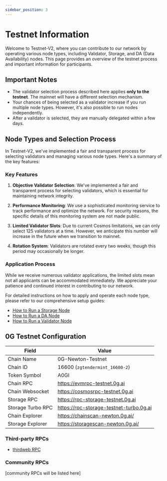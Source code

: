 ```yaml
---
sidebar_position: 3
---
```

# Testnet Information

Welcome to Testnet-V2, where you can contribute to our network by operating various node types, including Validator, Storage, and DA (Data Availability) nodes. This page provides an overview of the testnet process and important information for participants.

## Important Notes

- The validator selection process described here applies **only to the testnet**. The mainnet will have a different selection mechanism.
- Your chances of being selected as a validator increase if you run multiple node types. However, it's also possible to run nodes independently.
- After a validator is selected, they are manually delegated within a few days.

## Node Types and Selection Process

In Testnet-V2, we've implemented a fair and transparent process for selecting validators and managing various node types. Here's a summary of the key features:

### Key Features

1. **Objective Validator Selection**: We've implemented a fair and transparent process for selecting validators, which is essential for maintaining network integrity.

2. **Performance Monitoring**: We use a sophisticated monitoring service to track performance and optimize the network. For security reasons, the specific details of this monitoring system are not made public.

3. **Limited Validator Slots**: Due to current Cosmos limitations, we can only select 125 validators at a time. However, we anticipate this number will increase in the future when we transition to mainnet.

4. **Rotation System**: Validators are rotated every two weeks, though this period may occasionally be longer.

### Application Process

While we receive numerous validator applications, the limited slots mean not all applicants can be accommodated immediately. We appreciate your patience and continued interest in contributing to our network.

For detailed instructions on how to apply and operate each node type, please refer to our comprehensive setup guides:

- [How to Run a Storage Node](run-a-node/storage.md)
- [How to Run a DA Node](run-a-node/da.md)
- [How to Run a Validator Node](run-a-node/validator.md)

## 0G Testnet Configuration

| Field | Value |
|-------|-------|
| Chain Name | 0G-Newton-Testnet |
| Chain ID | 16600 (`zgtendermint_16600-2`) |
| Token Symbol | A0GI |
| Chain RPC | https://evmrpc-testnet.0g.ai |
| Chain Websocket | https://cosmosrpc-testnet.0g.ai |
| Storage RPC | https://rpc-storage-testnet.0g.ai |
| Storage Turbo RPC | https://rpc-storage-testnet-turbo.0g.ai |
| Chain Explorer | https://chainscan-newton.0g.ai/ |
| Storage Explorer | https://storagescan-newton.0g.ai/ |

### Third-party RPCs

- [thirdweb RPC](https://thirdweb.com/0g-newton-testnet)

### Community RPCs

[community RPCs will be listed here]

